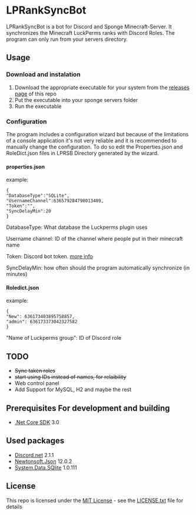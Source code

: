 
# LPRankSyncBot
LPRankSyncBot is a bot for Discord and Sponge Minecraft-Server. It synchronizes the Minecraft LuckPerms ranks with Discord Roles.
The program can only run from your servers directory.

## Usage

### Download and instalation
1. Download the appropriate executable for your system from the [releases page](https://github.com/Dodison/LPRankSyncBot/releases) of this repo
2. Put the executable into your sponge servers folder
3. Run the executable

### Configuration
The program includes a configuration wizard but because of the limitations of a console application it's not very reliable and it is recommended to manually change the configuration. To do so edit the Properties.json and RoleDict.json files in LPRSB Directory generated by the wizard.

#### properties.json
example:
```
{
"DatabaseType":"SQLite",
"UsernameChannel":636579284798013489,
"Token":"",
"SyncDelayMin":20
}
```
DatabaseType: What database the Luckperms plugin uses

Username channel: ID of the channel where people put in their minecraft name

Token: Discord bot token. [more info](https://discordpy.readthedocs.io/en/latest/discord.html)

SyncDelayMin: how often should the program automatically synchronize (in minutes)

#### Roledict.json
example:
```
{
"New": 636173403895758857,
"admin": 636173373042327582
}
```
"Name of Luckperms group": ID of Discord role
## TODO
* ~~Sync taken roles~~
* ~~start using IDs instead of names, for relaibility~~
* Web control panel
* Add Support for MySQL, H2 and maybe the rest

## Prerequisites For development and building

* [.Net Core SDK](https://dotnet.microsoft.com/download) 3.0


## Used packages
* [Discord.net](https://www.nuget.org/packages/Discord.Net/) 2.1.1
* [Newtonsoft.Json](https://www.nuget.org/packages/Newtonsoft.Json/) 12.0.2
* [System.Data.SQlite](https://www.nuget.org/packages/System.Data.SQLite/) 1.0.111


## License
This repo is licensed under the [MIT License](https://choosealicense.com/licenses/mit/) - see the [LICENSE.txt](LICENSE.txt) file for details

